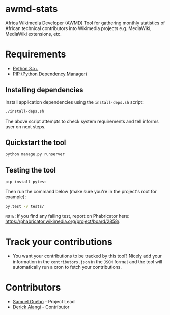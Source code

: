 # awmd-stats

Africa Wikimedia Developer (AWMD) Tool for gathering monthly statistics of African technical contributors into Wikimedia projects e.g. MediaWiki, MediaWiki extensions, etc.


# Requirements

* [Python 3.x+](https://www.python.org/downloads/)
* [PIP (Python Dependency Manager)](https://pip.pypa.io/en/stable/installing/)

## Installing dependencies

Install application dependencies using the `install-deps.sh` script:
```bash
./install-deps.sh
```
The above script attempts to check system requirements and tell informs user on next steps.

## Quickstart the tool
```bash
python manage.py runserver
```

## Testing the tool
```bash
pip install pytest
```

Then run the command below (make sure you're in the project's root for example):
```bash
py.test -v tests/
```

`NOTE`: If you find any failing test, report on Phabricator here: https://phabricator.wikimedia.org/project/board/2858/.

# Track your contributions

* You want your contributions to be tracked by this tool? Nicely add your information in the `contributors.json` in the `JSON` format and the tool will automatically run a cron to fetch your contributions.


# Contributors

* [Samuel Guébo](https://github.com/samuelguebo) - Project Lead
* [Derick Alangi](https://github.com/ch3nkula) - Contributor
